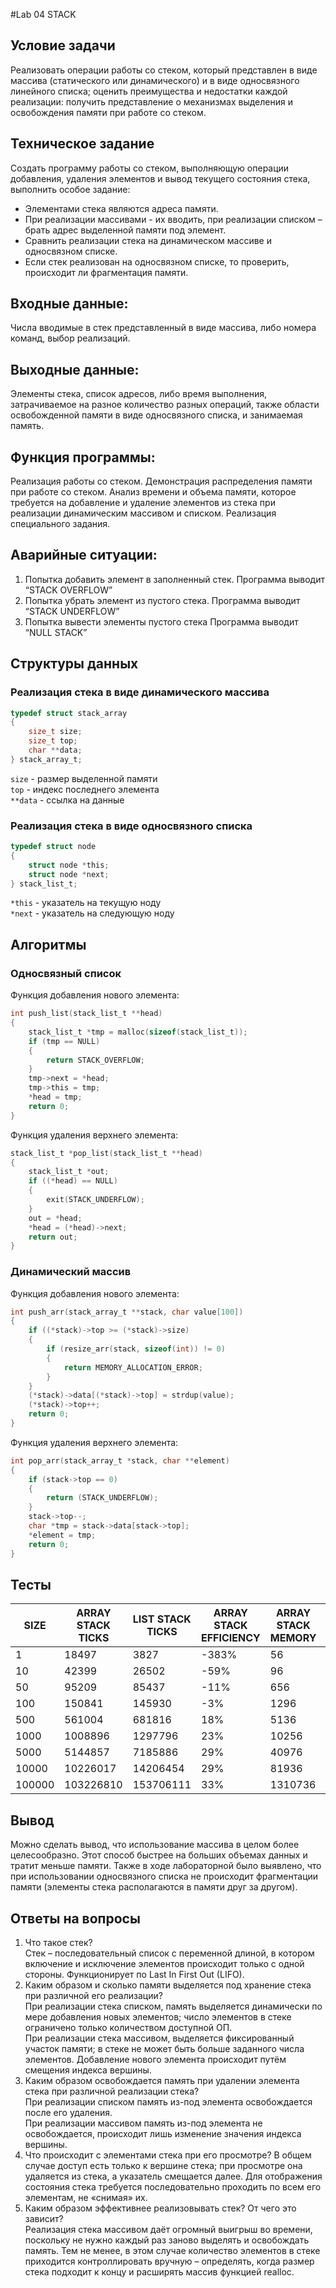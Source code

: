 #Lab 04 STACK

## Условие задачи
Реализовать операции работы со стеком, который
представлен в виде массива (статического или динамического) и в виде
односвязного линейного списка; оценить преимущества и недостатки
каждой реализации: получить представление о механизмах выделения и
освобождения памяти при работе со стеком.

## Техническое задание
Создать программу работы со стеком, выполняющую операции добавления, удаления элементов и вывод текущего состояния стека, 
выполнить особое задание:
- Элементами стека являются адреса памяти.
- При реализации массивами - их вводить, при реализации списком – брать адрес выделенной памяти под элемент. 
- Сравнить реализации стека на динамическом массиве и односвязном списке.
- Если стек реализован на односвязном списке, то проверить, происходит ли фрагментация памяти.

## Входные данные:
Числа вводимые в стек представленный в виде массива, либо номера команд, выбор реализаций.

## Выходные данные:
Элементы стека, список адресов, либо время выполнения, затрачиваемое на разное количество разных операций, 
также области освобожденной памяти в виде односвязного списка, и занимаемая память. 

## Функция программы:
Реализация работы со стеком. Демонстрация распределения памяти при работе со стеком. Анализ времени и объема памяти, 
которое требуется на добавление и удаление элементов из стека при реализации динамическим массивом и списком. 
Реализация специального задания.

## Аварийные ситуации:
1. Попытка добавить элемент в заполненный стек.
   Программа выводит “STACK OVERFLOW”
2. Попытка убрать элемент из пустого стека.
   Программа выводит “STACK UNDERFLOW”
3. Попытка вывести элементы пустого стека
   Программа выводит “NULL STACK”

## Структуры данных

### Реализация стека в виде динамического массива
```c
typedef struct stack_array
{
    size_t size;
    size_t top;
    char **data;
} stack_array_t;
```
```size``` - размер выделенной памяти  
```top``` - индекс последнего элемента  
```**data``` - ссылка на данные

### Реализация стека в виде односвязного списка
```c
typedef struct node
{
    struct node *this;
    struct node *next;
} stack_list_t;
```
```*this``` - указатель на текущую ноду  
```*next``` - указатель на следующую ноду  

## Алгоритмы

### Односвязный список

Функция добавления нового элемента:
```c
int push_list(stack_list_t **head)
{
    stack_list_t *tmp = malloc(sizeof(stack_list_t));
    if (tmp == NULL)
    {
        return STACK_OVERFLOW;
    }
    tmp->next = *head;
    tmp->this = tmp;
    *head = tmp;
    return 0;
}
```

Функция удаления верхнего элемента:
```c
stack_list_t *pop_list(stack_list_t **head)
{
    stack_list_t *out;
    if ((*head) == NULL)
    {
        exit(STACK_UNDERFLOW);
    }
    out = *head;
    *head = (*head)->next;
    return out;
}
```

### Динамический массив
Функция добавления нового элемента:
```c
int push_arr(stack_array_t **stack, char value[100])
{
    if ((*stack)->top >= (*stack)->size)
    {
        if (resize_arr(stack, sizeof(int)) != 0)
        {
            return MEMORY_ALLOCATION_ERROR;
        }
    }
    (*stack)->data[(*stack)->top] = strdup(value);
    (*stack)->top++;
    return 0;
}
```

Функция удаления верхнего элемента:
```c
int pop_arr(stack_array_t *stack, char **element)
{
    if (stack->top == 0)
    {
        return (STACK_UNDERFLOW);
    }
    stack->top--;
    char *tmp = stack->data[stack->top];
    *element = tmp;
    return 0;
}
```

## Тесты  

SIZE |    ARRAY STACK TICKS |  LIST STACK TICKS | ARRAY STACK EFFICIENCY | ARRAY STACK MEMORY | LIST STACK MEMORY | ARRAY MEMORY EFFICIENCY |
-----|----------------------|-------------------|------------------------|--------------------|-------------------|-------------------------|      
1 |      18497      |     3827    |           -383%          |           56       |          16       | -250%|
10 |      42399      |     26502    |           -59%          |           96       |         160       | 40%|
50 |      95209      |     85437    |           -11%          |          656       |         800       | 18%|
100 |      150841      |     145930    |           -3%          |         1296       |        1600       | 19%|
500 |      561004      |     681816    |           18%          |         5136       |        8000       | 36%|
1000 |      1008896      |     1297796    |           23%          |        10256       |       16000       | 36%|
5000 |      5144857      |     7185886    |           29%          |        40976       |       80000       | 49%|
10000 |      10226017      |     14206454    |           29%          |        81936       |      160000       | 49%|
100000 |      103226810      |     153706111    |           33%          |      1310736       |     1600000       | 19%|


## Вывод
Можно сделать вывод, что использование массива в целом более целесообразно. 
Этот способ быстрее на больших объемах данных и тратит меньше памяти. 
Также в ходе лабораторной было выявлено, что при использовании односвязного списка не происходит фрагментации памяти 
(элементы стека располагаются в памяти друг за другом).

## Ответы на вопросы
1. Что такое стек?  
   Стек – последовательный список с переменной длиной, 
   в котором включение и исключение элементов происходит только с одной стороны. 
   Функционирует по Last In First Out (LIFO).
2. Каким образом и сколько памяти выделяется под хранение стека при различной его реализации?  
   При реализации стека списком, память выделяется динамически по мере добавления новых элементов;
   число элементов в стеке ограничено только количеством доступной ОП.  
   При реализации стека массивом, выделяется фиксированный участок памяти; 
   в стеке не может быть больше заданного числа элементов. 
   Добавление нового элемента происходит путём смещения индекса вершины.
3. Каким образом освобождается память при удалении элемента стека при различной реализации стека?  
   При реализации списком память из-под элемента освобождается после его удаления.  
   При реализации массивом память из-под элемента не освобождается, 
   происходит лишь изменение значения индекса вершины.
4. Что происходит с элементами стека при его просмотре?
   В общем случае доступ есть только к вершине стека; при просмотре она удаляется из стека, 
   а указатель смещается далее. 
   Для отображения состояния стека требуется последовательно проходить по всем его элементам, 
   не «снимая» их.
5. Каким образом эффективнее реализовывать стек? От чего это зависит?  
   Реализация стека массивом даёт огромный выигрыш во времени, 
   поскольку не нужно каждый раз заново выделять и освобождать память. 
   Тем не менее, в этом случае количество элементов в стеке приходится контроллировать вручную – 
   определять, когда размер стека подходит к концу и расширять массив функцией realloc.